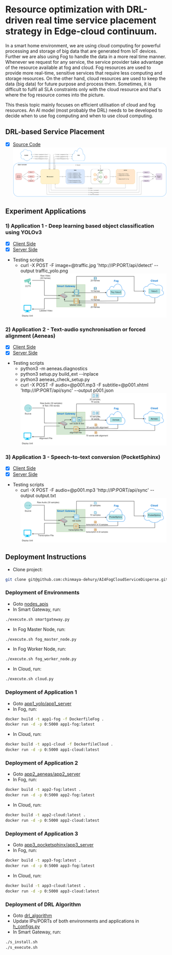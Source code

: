 # Resource optimization with DRL-driven real time service placement strategy in Edge-cloud continuum.
In a smart home environment, we are using cloud computing for powerful processing and storage of big data that are generated from IoT devices. Further we are also using Fog to handle the data in a more real time manner. Whenever we request for any service, the service provider take advantage of the resource available at fog and cloud. Fog resources are used to provide more real-time, sensitive services that require less computing and storage resources. On the other hand, cloud resources are used to keep the data (big data) for future purpose and process them. Sometimes, it is difficult to fulfil all SLA constraints only with the cloud resource and that's where the fog resource comes into the picture.

This thesis topic mainly focuses on efficient utilisation of cloud and fog resources. An AI model (most probably the DRL) needs to be developed to decide when to use fog computing and when to use cloud computing.

## DRL-based Service Placement
- [x] [Source Code](/drl_algorithm)
![alt text](/docs/figs/fig_drlarch.png)

## Experiment Applications

### 1) Application 1 - Deep learning based object classification using YOLOv3
- [x] [Client Side](/app1_yolo/app1_client/)
- [x] [Server Side](/app1_yolo/app1_server/)
- Testing scripts
	- curl -X POST -F image=@traffic.jpg 'http://$IP:$PORT/api/detect' --output traffic_yolo.png
![alt text](/docs/figs/fig4.png)

### 2) Application 2 - Text-audio synchronisation or forced alignment (Aeneas)
- [x] [Client Side](/app2_aeneas/app2_client/)
- [x] [Server Side](/app2_aeneas/app2_server/)
- Testing scripts
	- python3 -m aeneas.diagnostics
	- python3 setup.py build_ext --inplace
	- python3 aeneas_check_setup.py
	- curl -X POST -F audio=@p001.mp3 -F subtitle=@p001.xhtml 'http://$IP:$PORT/api/sync' --output p001.json
![alt text](/docs/figs/fig5.png)

### 3) Application 3 - Speech-to-text conversion (PocketSphinx)
- [x] [Client Side](/app3_pocketsphinx/app3_client/)
- [x] [Server Side](/app3_pocketsphinx/app3_server/)
- Testing scripts
	- curl -X POST -F audio=@p001.mp3 'http://$IP:$PORT/api/sync' --output output.txt
![alt text](/docs/figs/fig6.png)

## Deployment Instructions

- Clone project:
```bash
git clone git@github.com:chinmaya-dehury/AI4FogCloudServiceDisperse.git
```

### Deployment of Environments

- Goto [nodes_apis](/nodes_apis/)
- In Smart Gateway, run:
```bash
./execute.sh smartgateway.py
```
- In Fog Master Node, run:
```bash
./execute.sh fog_master_node.py
```
- In Fog Worker Node, run:
```bash
./execute.sh fog_worker_node.py
```
- In Cloud, run:
```bash
./execute.sh cloud.py
```

### Deployment of Application 1

- Goto [app1_yolo/app1_server](/app1_yolo/app1_server/)
- In Fog, run:
```bash
docker build -t app1-fog -f DockerfileFog .
docker run -d -p 0:5000 app1-fog:latest
```
- In Cloud, run:
```bash
docker build -t app1-cloud -f DockerfileCloud .
docker run -d -p 0:5000 app1-cloud:latest
```

### Deployment of Application 2

- Goto [app2_aeneas/app2_server](/app2_aeneas/app2_server/)
- In Fog, run:
```bash
docker build -t app2-fog:latest .
docker run -d -p 0:5000 app2-fog:latest
```
- In Cloud, run:
```bash
docker build -t app2-cloud:latest .
docker run -d -p 0:5000 app2-cloud:latest
```

### Deployment of Application 3

- Goto [app3_pocketsphinx/app3_server](/app3_pocketsphinx/app3_server/)
- In Fog, run:
```bash
docker build -t app3-fog:latest .
docker run -d -p 0:5000 app3-fog:latest
```
- In Cloud, run:
```bash
docker build -t app3-cloud:latest .
docker run -d -p 0:5000 app3-cloud:latest
```

### Deployment of DRL Algorithm

- Goto [drl_algorithm](/drl_algorithm/)
- Update IPs/PORTs of both environments and applications in [h_configs.py](/drl_algorithm/h_configs.py)
- In Smart Gateway, run:
```bash
./s_install.sh
./s_execute.sh
```